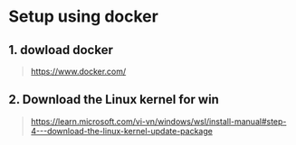 # Setup using docker
## 1. dowload docker
> https://www.docker.com/
## 2. Download the Linux kernel for win
> https://learn.microsoft.com/vi-vn/windows/wsl/install-manual#step-4---download-the-linux-kernel-update-package
